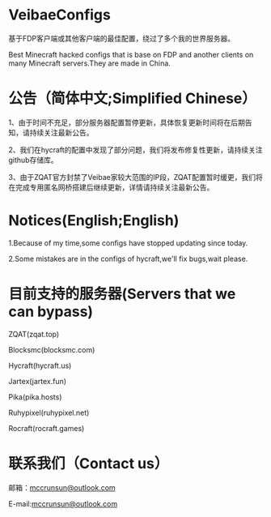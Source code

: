 # VeibaeConfigs
基于FDP客户端或其他客户端的最佳配置，绕过了多个我的世界服务器。

Best Minecraft hacked configs that is base on FDP and another clients on many Minecraft servers.They are made in China.

# 公告（简体中文;Simplified Chinese）
1、由于时间不充足，部分服务器配置暂停更新，具体恢复更新时间将在后期告知，请持续关注最新公告。

2、我们在hycraft的配置中发现了部分问题，我们将发布修复性更新，请持续关注github存储库。

3、由于ZQAT官方封禁了Veibae家较大范围的IP段，ZQAT配置暂时缓更，我们将在完成专用匿名网桥搭建后继续更新，详情请持续关注最新公告。

# Notices(English;English)
1.Because of my time,some configs have stopped updating since today.

2.Some mistakes are in the configs of hycraft,we'll fix bugs,wait please.

# 目前支持的服务器(Servers that we can bypass)
ZQAT(zqat.top)

Blocksmc(blocksmc.com)

Hycraft(hycraft.us)

Jartex(jartex.fun)

Pika(pika.hosts)

Ruhypixel(ruhypixel.net)

Rocraft(rocraft.games)

# 联系我们（Contact us）
邮箱：mccrunsun@outlook.com

E-mail:mccrunsun@outlook.com
